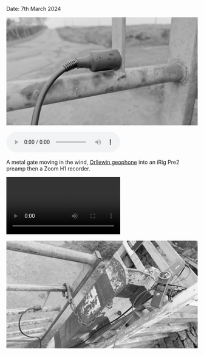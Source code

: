 Date: 7th March 2024

![20240307_sourhall_metal_gate_orllewin_geophone1](../images/20240307_sourhall_metal_gate_orllewin_geophone1.jpg)

![20240307_sourhall_metal_gate_orllewin_geophone](../audio/20240307_sourhall_metal_gate_orllewin_geophone.mp3)

A metal gate moving in the wind, [Orllewin geophone](../../../../hardware/Orllewin%20geophone.md) into an iRig Pre2 preamp then a Zoom H1 recorder.

![20240307_sourhall_metal_gate](../video/20240307_sourhall_metal_gate.mov)

![20240307_sourhall_metal_gate_orllewin_geophone2](../images/20240307_sourhall_metal_gate_orllewin_geophone2.jpg)

